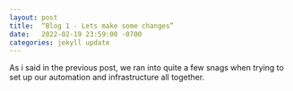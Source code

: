 ```yaml
---
layout: post
title:  “Blog 1 - Lets make some changes”
date:   2022-02-19 23:59:00 -0700
categories: jekyll update
---
```

As i said in the previous post, we ran into quite a few snags when trying to set up our automation and infrastructure all together.